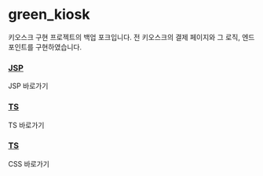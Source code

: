# green_kiosk
키오스크 구현 프로젝트의 백업 포크입니다.
전 키오스크의 결제 페이지와 그 로직, 엔드포인트를 구현하였습니다.

### [JSP](./src/main/webapp/kiosk/purchase/)
JSP 바로가기

### [TS](./src/main/webapp/assets/js/kiosk/purchase/)
TS 바로가기

### [TS](./src/main/webapp/assets/css/)
CSS 바로가기
